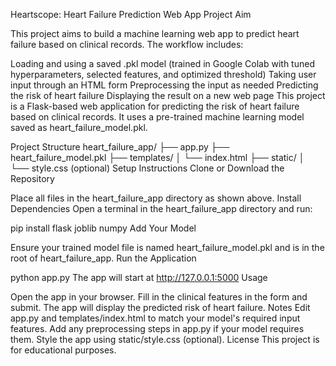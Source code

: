 Heartscope: Heart Failure Prediction Web App
Project Aim

This project aims to build a machine learning web app to predict heart failure based on clinical records. The workflow includes:

Loading and using a saved .pkl model (trained in Google Colab with tuned hyperparameters, selected features, and optimized threshold)
Taking user input through an HTML form
Preprocessing the input as needed
Predicting the risk of heart failure
Displaying the result on a new web page
This project is a Flask-based web application for predicting the risk of heart failure based on clinical records. It uses a pre-trained machine learning model saved as heart_failure_model.pkl.

Project Structure
heart_failure_app/
├── app.py
├── heart_failure_model.pkl
├── templates/
│   └── index.html
├── static/
│   └── style.css (optional)
Setup Instructions
Clone or Download the Repository

Place all files in the heart_failure_app directory as shown above.
Install Dependencies Open a terminal in the heart_failure_app directory and run:

pip install flask joblib numpy
Add Your Model

Ensure your trained model file is named heart_failure_model.pkl and is in the root of heart_failure_app.
Run the Application

python app.py
The app will start at http://127.0.0.1:5000
Usage

Open the app in your browser.
Fill in the clinical features in the form and submit.
The app will display the predicted risk of heart failure.
Notes
Edit app.py and templates/index.html to match your model's required input features.
Add any preprocessing steps in app.py if your model requires them.
Style the app using static/style.css (optional).
License
This project is for educational purposes.
